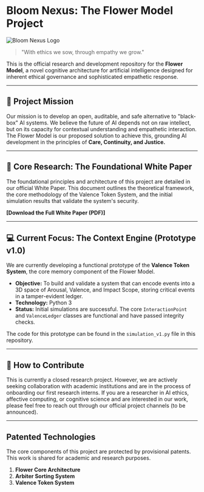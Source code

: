 # Bloom Nexus: The Flower Model Project

![Bloom Nexus Logo](https://i.imgur.com/your-logo-image-url.png) <!-- We will replace this URL later -->

> "With ethics we sow, through empathy we grow."

This is the official research and development repository for the **Flower Model**, a novel cognitive architecture for artificial intelligence designed for inherent ethical governance and sophisticated empathetic response.

---

## 🎯 Project Mission

Our mission is to develop an open, auditable, and safe alternative to "black-box" AI systems. We believe the future of AI depends not on raw intellect, but on its capacity for contextual understanding and empathetic interaction. The Flower Model is our proposed solution to achieve this, grounding AI development in the principles of **Care, Continuity, and Justice.**

---

## 📜 Core Research: The Foundational White Paper

The foundational principles and architecture of this project are detailed in our official White Paper. This document outlines the theoretical framework, the core methodology of the Valence Token System, and the initial simulation results that validate the system's security.

**[Download the Full White Paper (PDF)]** <!-- This will be a link to your PDF -->

---

## 💻 Current Focus: The Context Engine (Prototype v1.0)

We are currently developing a functional prototype of the **Valence Token System**, the core memory component of the Flower Model.

*   **Objective:** To build and validate a system that can encode events into a 3D space of Arousal, Valence, and Impact Scope, storing critical events in a tamper-evident ledger.
*   **Technology:** Python 3
*   **Status:** Initial simulations are successful. The core `InteractionPoint` and `ValenceLedger` classes are functional and have passed integrity checks.

The code for this prototype can be found in the `simulation_v1.py` file in this repository.

---

## 🤝 How to Contribute

This is currently a closed research project. However, we are actively seeking collaboration with academic institutions and are in the process of onboarding our first research interns. If you are a researcher in AI ethics, affective computing, or cognitive science and are interested in our work, please feel free to reach out through our official project channels (to be announced).

---

##  Patented Technologies

The core components of this project are protected by provisional patents. This work is shared for academic and research purposes.

1.  **Flower Core Architecture**
2.  **Arbiter Sorting System**
3.  **Valence Token System**

